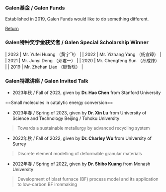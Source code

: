 ### Galen基金 / Galen Funds

Established in 2019, Galen Funds would like to do something different.

[Return](./index.html)

### Galen特种奖学金获奖者 / Galen Special Scholarship Winner

| 2023 | Mr. Yufei Huang （黄宇飞）    |
| 2022 | Mr. Yizhang Yang （杨宜璋）    |
| 2021 | Mr. Junyi Deng （邓君一）    |
| 2020 | Mr. Chengfeng Sun （孙成烽）    |
| 2019 | Mr. Zhehan Liao （廖哲晗）    |


### Galen特邀讲座 / Galen Invited Talk

- 2023年秋 / Fall of 2023, given by **Dr. Hao Chen** from Stanford University

==Small molecules in catalytic energy conversion==

- 2023年春 / Spring of 2023, given by **Dr. Xin Lu** from University of Science and Technology Beijing / Tohoku University

> Towards a sustainable metallurgy by advanced recycling system

- 2022年秋 / Fall of 2022, given by **Dr. Charley Wu** from University of Surrey

> Discrete element modelling of deformable granular materials

- 2022年春 / Spring of 2022, given by **Dr. Shibo Kuang** from Monash University

> Development of blast furnace (BF) process model and its application to low-carbon BF ironmaking
